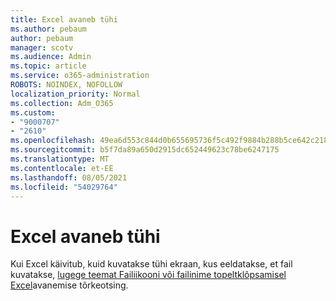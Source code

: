 ```yaml
---
title: Excel avaneb tühi
ms.author: pebaum
author: pebaum
manager: scotv
ms.audience: Admin
ms.topic: article
ms.service: o365-administration
ROBOTS: NOINDEX, NOFOLLOW
localization_priority: Normal
ms.collection: Adm_O365
ms.custom:
- "9000707"
- "2610"
ms.openlocfilehash: 49ea6d553c844d0b655695736f5c492f9884b288b5ce642c21859f2a3a235268
ms.sourcegitcommit: b5f7da89a650d2915dc652449623c78be6247175
ms.translationtype: MT
ms.contentlocale: et-EE
ms.lasthandoff: 08/05/2021
ms.locfileid: "54029764"
---
```

# <a name="excel-opens-blank"></a>Excel avaneb tühi

Kui Excel käivitub, kuid kuvatakse tühi ekraan, kus eeldatakse, et fail kuvatakse, [lugege teemat Failiikooni või failinime topeltklõpsamisel Excel](https://docs.microsoft.com/office/troubleshoot/excel/excel-opens-blank)avanemise tõrkeotsing.